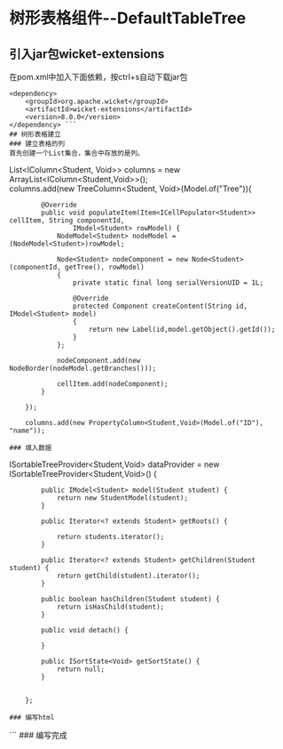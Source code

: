 # 树形表格组件--DefaultTableTree
## 引入jar包wicket-extensions
在pom.xml中加入下面依赖，按ctrl+s自动下载jar包
```
<dependency>
	<groupId>org.apache.wicket</groupId>
	<artifactId>wicket-extensions</artifactId>
	<version>8.0.0</version>
</dependency> ```
## 树形表格建立
### 建立表格的列
首先创建一个List集合，集合中存放的是列。
```
List<IColumn<Student, Void>> columns = new ArrayList<IColumn<Student,Void>>();  
	columns.add(new TreeColumn<Student, Void>(Model.of("Tree")){  

			@Override  
			public void populateItem(Item<ICellPopulator<Student>> cellItem, String componentId,  
					IModel<Student> rowModel) {  
				NodeModel<Student> nodeModel = (NodeModel<Student>)rowModel;  

				Node<Student> nodeComponent = new Node<Student>(componentId, getTree(), rowModel)  
				{  
					private static final long serialVersionUID = 1L;  
					
					@Override  
					protected Component createContent(String id, IModel<Student> model)  
					{  
						return new Label(id,model.getObject().getId());  
					}  
				};    

				nodeComponent.add(new NodeBorder(nodeModel.getBranches()));  

				cellItem.add(nodeComponent);  
			}  
			
		});  
		
		columns.add(new PropertyColumn<Student,Void>(Model.of("ID"), "name"));  
```
### 填入数据
```
ISortableTreeProvider<Student,Void> dataProvider = new ISortableTreeProvider<Student,Void>() {
			
			public IModel<Student> model(Student student) {
				return new StudentModel(student);
			}
			
			public Iterator<? extends Student> getRoots() {
				
				return students.iterator();
			}

			public Iterator<? extends Student> getChildren(Student student) {
				return getChild(student).iterator(); 
			}
			
			public boolean hasChildren(Student student) {
				return isHasChild(student);
			}

			public void detach() {
	
			}

			public ISortState<Void> getSortState() {
				return null;
			}

			
		};
```
### 编写html
```
<div wicket:id="table"></div>
```
### 编写完成
